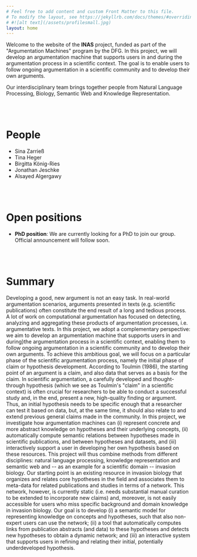 ```yaml
---
# Feel free to add content and custom Front Matter to this file.
# To modify the layout, see https://jekyllrb.com/docs/themes/#overriding-theme-defaults
# #![alt text](/assets/profilesmall.jpg)  
layout: home
---
```


Welcome to the website of the **INAS** project, funded as part of the "Argumentation Machines" program by the DFG.
In this project, we will develop an argumentation machine that supports users in and during the argumentation process in a scientific context. The goal is to enable users to follow ongoing argumentation in a scientific community and to develop their own arguments.

Our interdisciplinary team brings together people from Natural Language Processing, Biology, Semantic Web and Knowledge Representation.


<!--
<img style="margin-left: auto; margin-right: auto; width: 80%;" src="/assets/jena-web.jpg" width="400">
This is a photo from the past of CLAUSE. Once, we were located at the Friedrich Schiller University in Jena. We have now moved to Uni Bielefeld. We will update the photo as soon as the first group hike into Teutoburger Wald has taken place.
-->

<br/><br/>

# People

* Sina Zarrieß
* Tina Heger
* Birgitta König-Ries
* Jonathan Jeschke
* Alsayed Algergawy

<br/><br/>

# Open positions

* **PhD position**: We are currently looking for a PhD to join our group. Official announcement will follow soon.


<br/><br/>


# Summary

Developing a good, new argument is not an easy task.
In real-world argumentation scenarios, arguments presented in texts (e.g. scientific publications) often constitute the end result of a long and tedious process.
A lot of work on computational argumentation has focused on detecting, analyzing and aggregating these products of argumentation processes, i.e. argumentative texts.
In this project, we adopt a complementary perspective: we aim to develop an argumentation machine that supports users in and during}the argumentation process in a scientific context, enabling them to follow ongoing argumentation in a scientific community and to develop their own arguments.
To achieve this ambitious goal, we will focus on a particular phase of the scientific argumentation process, namely the initial phase of claim or hypothesis development.
According to Toulmin (1986), the starting point of an argument is a claim, and also data that serves as a basis for the claim.
In scientific argumentation, a carefully developed and thought-through hypothesis (which we see as Toulmin's "claim" in a scientific context) is often crucial for researchers to be able to conduct a successful study and, in the end, present a new, high-quality finding or argument.
Thus, an initial hypothesis needs to be specific enough that a researcher can test it based on data, but, at the same time, it should also relate to and extend previous general claims made in the community.
In this project, we investigate how argumentation machines can (i) represent concrete and more abstract knowledge on hypotheses and their underlying concepts, (ii) automatically compute semantic relations between hypotheses made in scientific publications, and between hypotheses and datasets, and (iii) interactively support a user in developing her own hypothesis based on these resources.
This project will thus combine methods from different disciplines: natural language processing, knowledge representation and semantic web and -- as an example for a scientific domain -- invasion biology.
Our starting point is an existing resource in invasion biology that organizes and relates core hypotheses in the field and associates them to meta-data for related publications and studies in terms of a network.
This network, however, is currently static (i.e. needs substantial manual curation to be extended to incorporate new claims) and, moreover, is not easily accessible for users who miss specific background and domain knowledge in invasion biology.
Our goal is to develop (i) a semantic model for representing knowledge on concepts and hypotheses, such that also non-expert users can use the network; (ii) a tool that automatically computes links from publication abstracts (and data) to these hypotheses and detects new hypotheses to obtain a dynamic network; and (iii) an interactive system that supports users in refining and relating their initial, potentially underdeveloped hypothesis.



<!--
### News
**23 Sep 2020**:
-->
<!-- This is a comment in markdown -->
